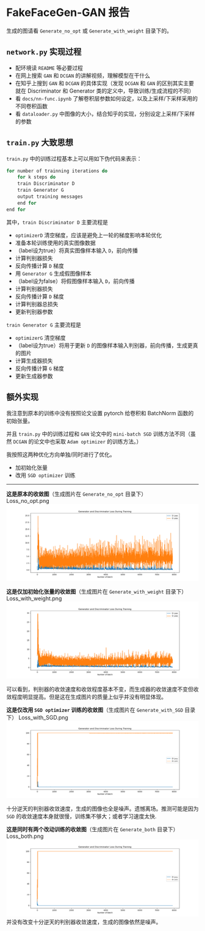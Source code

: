 # FakeFaceGen-GAN 报告
生成的图请看 `Generate_no_opt` 或 `Generate_with_weight` 目录下的。  

## `network.py` 实现过程

- 配环境读 `README` 等必要过程
- 在网上搜索 `GAN` 和 `DCGAN` 的讲解视频，理解模型在干什么
- 在知乎上搜到 `GAN` 和 `DCGAN` 的具体实现（发现 `DCGAN` 和 `GAN` 的区别其实主要就在 Discriminator 和 Generator 类的定义中，导致训练/生成流程的不同）
- 看 `docs/nn-func.ipynb` 了解卷积层参数如何设定，以及上采样/下采样采用的不同卷积函数
- 看 `dataloader.py` 中图像的大小，结合知乎的实现，分别设定上采样/下采样的参数


## `train.py` 大致思想

`train.py` 中的训练过程基本上可以用如下伪代码来表示：  
```c++
for number of trainning iterations do
    for k steps do
    train Discriminator D
    train Generator G
    output training messages
    end for
end for
```
其中，`train Discriminator D` 主要流程是  
- `optimizerD` 清空梯度，应该是避免上一轮的梯度影响本轮优化
- 准备本轮训练使用的真实图像数据
- （label设为true）将真实图像样本输入 `D`，前向传播
- 计算判别器损失
- 反向传播计算 `D` 梯度
- 用 `Generator G` 生成假图像样本
- （label设为false）将假图像样本输入 `D`，前向传播
- 计算判别器损失
- 反向传播计算 `D` 梯度
- 计算判别器总损失
- 更新判别器参数

`train Generator G` 主要流程是
- `optimizerG` 清空梯度
- （label设为true）将用于更新 `D` 的图像样本输入判别器，前向传播，生成更真的图片
- 计算生成器损失
- 反向传播计算 `G` 梯度
- 更新生成器参数


## 额外实现
我注意到原本的训练中没有按照论文设置 pytorch 给卷积和 BatchNorm 函数的初始张量。

并且 `train.py` 中的训练过程和 `GAN` 论文中的 `mini-batch SGD` 训练方法不同（虽然 `DCGAN` 的论文中也采取 `Adam optimizer` 的训练方法。）  

我按照这两种优化方向单独/同时进行了优化。
- 加初始化张量
- 改用 `SGD optimizer` 训练
---

**这是原本的收敛图**（生成图片在 `Generate_no_opt` 目录下）  
Loss_no_opt.png  
![原本收敛图](Loss_no_opt.png)

**这是仅加初始化张量的收敛图**（生成图片在 `Generate_with_weight` 目录下）  
Loss_with_weight.png  
![加初始化张量收敛图](Loss_with_weight.png)

可以看到，判别器的收敛速度和收敛程度基本不变，而生成器的收敛速度不变但收敛程度明显提高。但是这在生成图片的质量上似乎并没有明显体现。


**这是仅改用 `SGD optimizer` 训练的收敛图**（生成图片在 `Generate_with_SGD` 目录下） 
Loss_with_SGD.png   
![SGD收敛图](Loss_with_SGD.png)

十分逆天的判别器收敛速度，生成的图像也全是噪声。遗憾离场。推测可能是因为 `SGD` 的收敛速度本身就很慢，训练集不够大；或者学习速度太快.


**这是同时有两个改动训练的收敛图**（生成图片在 `Generate_both` 目录下）  
Loss_both.png  
![both收敛图](Loss_both.png)
并没有改变十分逆天的判别器收敛速度，生成的图像依然是噪声。